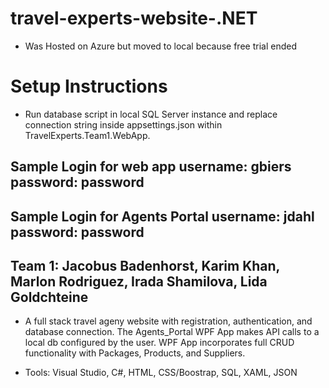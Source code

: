 # travel-experts-website-.NET
- Was Hosted on Azure but moved to local because free trial ended

# Setup Instructions
- Run database script in local SQL Server instance and replace connection string inside appsettings.json within TravelExperts.Team1.WebApp. 

## __Sample Login__ for web app username: gbiers password: password
## __Sample Login__ for Agents Portal username: jdahl password: password
## Team 1: Jacobus Badenhorst, Karim Khan, Marlon Rodriguez, Irada Shamilova, Lida Goldchteine

- A full stack travel ageny website with registration, authentication, and database connection. The Agents_Portal WPF App makes API calls to a local db configured by the user. WPF App incorporates full CRUD functionality with Packages, Products, and Suppliers.

- Tools: Visual Studio, C#, HTML, CSS/Boostrap, SQL, XAML, JSON
